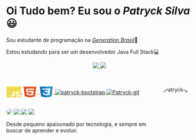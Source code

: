 <h1 align="left">Oi Tudo bem? Eu sou o <i>Patryck Silva</i>😃️</h1>
<p align="left">Sou estudante de programação na <a href="https://brazil.generation.org/"><i>Generation Brasil</i></a><span>👾</span></p>
<p align="left">Estou estudando para ser um desenvolvedor Java Full Stack<span>💻</span></p>
<div align="center">
  <a href="https://github.com/Patryck-Silva">
  <img height="167em" src="https://github-readme-stats.vercel.app/api?username=Patryck-Silva&show_icons=true&theme=dark&include_all_commits=true&count_private=true"/>
  <img height="167em" src="https://github-readme-stats.vercel.app/api/top-langs/?username=Patryck-Silva&layout=compact&langs_count=7&theme=dark"/>
    </div>
  
 ##
  <div style="display: inline_block" ><br>
  <img align="center" alt="Patryck-Js" height="30" width="40" src="https://raw.githubusercontent.com/devicons/devicon/master/icons/javascript/javascript-plain.svg">
  <!--<img align="center" alt="Rafa-Ts" height="30" width="40" src="https://raw.githubusercontent.com/devicons/devicon/master/icons/typescript/typescript-plain.svg">-->
  <img align="center" alt="Patryck-HTML" height="30" width="40" src="https://raw.githubusercontent.com/devicons/devicon/master/icons/html5/html5-original.svg">
  <img align="center" alt="Patryck-CSS" height="30" width="40" src="https://raw.githubusercontent.com/devicons/devicon/master/icons/css3/css3-original.svg">
  <img align="center" alt="patryck-bootstrap"height="30"widht="40"src="https://cdn.jsdelivr.net/gh/devicons/devicon/icons/bootstrap/bootstrap-original.svg" />
 <!-- <img align="center" alt="patryck-python" height="30" widht="40" src="https://cdn.jsdelivr.net/gh/devicons/devicon/icons/python/python-original.svg" />-->
  <img align="center" alt="Patryck-git" height="30" width="40" src="https://cdn.jsdelivr.net/gh/devicons/devicon/icons/git/git-original.svg" />
 <!--<img align="center" alt="patryck-java" height="30" width="40"src="https://cdn.jsdelivr.net/gh/devicons/devicon/icons/java/java-original-wordmark.svg"/>-->
<!--<img align="center" alt="patryck-node" height="30" widht="40"src="https://cdn.jsdelivr.net/gh/devicons/devicon/icons/nodejs/nodejs-original.svg"/>-->
<!--<img align="center" alt="patryck-spring" height="30" widht="40"src="https://cdn.jsdelivr.net/gh/devicons/devicon/icons/spring/spring-original.svg"/>-->
 <!-- <img align="center" alt="patryck-linux" height="30" widht="40"src="https://cdn.jsdelivr.net/gh/devicons/devicon/icons/linux/linux-original.svg" />-->
 <!-- <img align="center" alt="patryck-react" height="30" widht="40"src="https://cdn.jsdelivr.net/gh/devicons/devicon/icons/react/react-original.svg" />-->
   <!-- <img align="center" alt="patryck-mysql"height="30" width="40"src="https://cdn.jsdelivr.net/gh/devicons/devicon/icons/mysql/mysql-original.svg" />-->
  <img align="right" alt="Patryck-pic" height="140" style="border-radius:50px;" src="https://cdn.discordapp.com/attachments/807137496873566231/958801022850039968/foto.png?width=676&height=676">
</div>
  
  ##
   <div> 
  <a href="https://www.instagram.com/tyckupnext/" target="_blank"><img src="https://img.shields.io/badge/-Instagram-%23E4405F?style=for-the-badge&logo=instagram&logoColor=white" target="_blank" style= "border-radius:50px;"></a>
  <a href = "mailto:patrycksilva70@gmail.com"><img src="https://img.shields.io/badge/Gmail-D14836?style=for-the-badge&logo=gmail&logoColor=white" target="_blank"></a>
  <a href="https://www.linkedin.com/in/patryck-silva/" target="_blank"><img src="https://img.shields.io/badge/-LinkedIn-%230077B5?style=for-the-badge&logo=linkedin&logoColor=white" target="_blank"></a> 
    <a href= "https://twitter.com/CauePatryck" target= "_blank"><img src="https://img.shields.io/badge/Twitter-1DA1F2?style=for-the-badge&logo=twitter&logoColor=white" target="_blank"></a>
  </div>
  <p>Desde pequeno apaixonado por tecnologia, e sempre em buscar de aprender e evoluir.</p>
